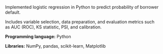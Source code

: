 Implemented logistic regression in Python to predict probability of borrower default.

Includes variable selection, data preparation, and evaluation metrics such as AUC (ROC), KS statistic, PSI, and calibration.


**Programming language:** Python

**Libraries:** NumPy, pandas, scikit-learn, Matplotlib
